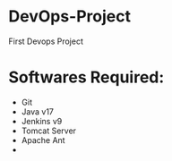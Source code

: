 # DevOps-Project
First Devops Project

# Softwares Required:
- Git
- Java v17
- Jenkins v9
- Tomcat Server
- Apache Ant
- 
